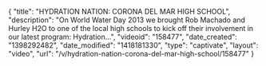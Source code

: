 {
    "title": "HYDRATION NATION: CORONA DEL MAR HIGH SCHOOL",
    "description": "On World Water Day 2013 we brought Rob Machado and Hurley H2O to one of the local high schools to kick off their involvement in our latest program: Hydration...",
    "videoid": "158477",
    "date_created": "1398292482",
    "date_modified": "1418181330",
    "type": "captivate",
    "layout": "video",
    "url": "\/v\/hydration-nation-corona-del-mar-high-school\/158477"
}